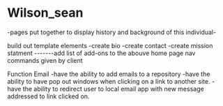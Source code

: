 # Wilson_sean
-pages put together to display history and background of this individual-

build out template
  elements
   -create bio
   -create contact
   -create mission statment
   -------add list of add-ons to the abouve home page nav commands given by client
 
 Function
   Email
   -have the ability to add emails to a repository
   -have the ability to have pop out windows when clicking on a link to another site.
   -have the ability to redirect user to local email app with new message addressed to link clicked on.
   
 
